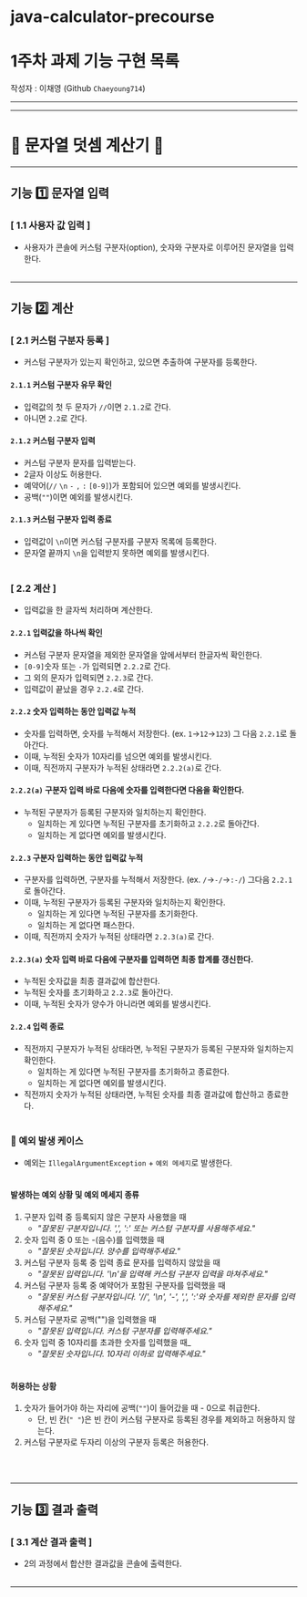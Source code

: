 # java-calculator-precourse

# 1주차 과제 기능 구현 목록

작성자 : 이채영 (Github `Chaeyoung714`)

---

---
# 📱 문자열 덧셈 계산기 📱

---
## 기능 1️⃣ 문자열 입력

### [ 1.1 사용자 값 입력 ]
- 사용자가 콘솔에 커스텀 구분자(option), 숫자와 구분자로 이루어진 문자열을 입력한다.
<br><br>
---
## 기능 2️⃣ 계산

### [ 2.1 커스텀 구분자 등록 ]
- 커스텀 구분자가 있는지 확인하고, 있으면 추출하여 구분자를 등록한다.
#### `2.1.1` 커스텀 구분자 유무 확인
- 입력값의 첫 두 문자가 `//`이면 `2.1.2`로 간다.
- 아니면 `2.2`로 간다.

#### `2.1.2` 커스텀 구분자 입력
- 커스텀 구분자 문자를 입력받는다.
- 2글자 이상도 허용한다.
- 예약어(`//` `\n` `-` `,` `:` `[0-9]`)가 포함되어 있으면 예외를 발생시킨다.
- 공백(`""`)이면 예외를 발생시킨다.

#### `2.1.3` 커스텀 구분자 입력 종료
- 입력값이 `\n`이면 커스텀 구분자를 구분자 목록에 등록한다.
- 문자열 끝까지 `\n`을 입력받지 못하면 예외를 발생시킨다.
<br><br>

### [ 2.2 계산 ]
- 입력값을 한 글자씩 처리하며 계산한다.<br>

#### `2.2.1` 입력값을 하나씩 확인
- 커스텀 구분자 문자열을 제외한 문자열을 앞에서부터 한글자씩 확인한다.
- `[0-9]`숫자 또는 `-`가 입력되면 `2.2.2`로 간다.
- 그 외의 문자가 입력되면 `2.2.3`로 간다.
- 입력값이 끝났을 경우 `2.2.4`로 간다.

#### `2.2.2` 숫자 입력하는 동안 입력값 누적
- 숫자를 입력하면, 숫자를 누적해서 저장한다. (ex. `1`->`12`->`123`) 그 다음 `2.2.1`로 돌아간다.
- 이때, 누적된 숫자가 10자리를 넘으면 예외를 발생시킨다.
- 이때, 직전까지 구분자가 누적된 상태라면 `2.2.2(a)`로 간다.

#### `2.2.2(a)` 구분자 입력 바로 다음에 숫자를 입력한다면 다음을 확인한다.
- 누적된 구분자가 등록된 구분자와 일치하는지 확인한다.
  - 일치하는 게 있다면 누적된 구분자를 초기화하고 `2.2.2`로 돌아간다.
  - 일치하는 게 없다면 예외를 발생시킨다.

#### `2.2.3` 구분자 입력하는 동안 입력값 누적
  - 구분자를 입력하면, 구분자를 누적해서 저장한다. (ex. `/`->`-/`->`:-/`) 그다음 `2.2.1`로 돌아간다.
  - 이때, 누적된 구분자가 등록된 구분자와 일치하는지 확인한다.
      - 일치하는 게 있다면 누적된 구분자를 초기화한다.
      - 일치하는 게 없다면 패스한다.
  - 이때, 직전까지 숫자가 누적된 상태라면 `2.2.3(a)`로 간다.

#### `2.2.3(a)` 숫자 입력 바로 다음에 구분자를 입력하면 최종 합계를 갱신한다.
- 누적된 숫자값을 최종 결과값에 합산한다.
- 누적된 숫자를 초기화하고 `2.2.3`로 돌아간다.
- 이때, 누적된 숫자가 양수가 아니라면 예외를 발생시킨다.

#### `2.2.4` 입력 종료
- 직전까지 구분자가 누적된 상태라면, 누적된 구분자가 등록된 구분자와 일치하는지 확인한다.
  - 일치하는 게 있다면 누적된 구분자를 초기화하고 종료한다.
  - 일치하는 게 없다면 예외를 발생시킨다.
- 직전까지 숫자가 누적된 상태라면, 누적된 숫자를 최종 결과값에 합산하고 종료한다.
<br><br>

### 🚨 예외 발생 케이스
- 예외는 `IllegalArgumentException` + `예외 메세지`로 발생한다.
  <br><br>
#### 발생하는 예외 상황 및 예외 메세지 종류
  1. 구분자 입력 중 등록되지 않은 구분자 사용했을 때
     - _"잘못된 구분자입니다. ',', ':' 또는 커스텀 구분자를 사용해주세요."_
  2. 숫자 입력 중 0 또는 -(음수)를 입력했을 때
     - _"잘못된 숫자입니다. 양수를 입력해주세요."_
  3. 커스텀 구분자 등록 중 입력 종료 문자를 입력하지 않았을 때
     - _"잘못된 입력입니다. '\\n'을 입력해 커스텀 구분자 입력을 마쳐주세요."_
  4. 커스텀 구분자 등록 중 예약어가 포함된 구분자를 입력했을 때
     - _"잘못된 커스텀 구분자입니다. '//', '\\n', '-', ',', ':'와 숫자를 제외한 문자를 입력해주세요."_
  5. 커스텀 구분자로 공백("")을 입력했을 때
     - _"잘못된 입력입니다. 커스텀 구분자를 입력해주세요."_
  5. 숫자 입력 중 10자리를 초과한 숫자를 입력했을 때_
     - _"잘못된 숫자입니다. 10자리 이하로 입력해주세요."_
     <br><br>
#### 허용하는 상황
  1. 숫자가 들어가야 하는 자리에 공백(`""`)이 들어갔을 때 - 0으로 취급한다.
     - 단, 빈 칸(`" "`)은 빈 칸이 커스텀 구분자로 등록된 경우를 제외하고 허용하지 않는다. 
  2. 커스텀 구분자로 두자리 이상의 구분자 등록은 허용한다.
  
<br><br>

---
## 기능 3️⃣ 결과 출력

### [ 3.1 계산 결과 출력 ]
- 2의 과정에서 합산한 결과값을 콘솔에 출력한다.
<br><br>

---